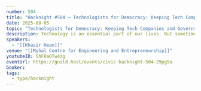 ```yaml
---
number: 504
title: "Hacknight #504 – Technologists for Democracy: Keeping Tech Companies and Government Accountable to the People"
date: 2025-08-05
topic: "Technologists for Democracy: Keeping Tech Companies and Government Accountable to the People"
description: Technology is an essential part of our lives. But sometimes tech actively works against the public's best interests for a healthy democracy. This is what we've been doing to fix that.
speakers:
  - "[[Khasir Hean]]"
venue: "[[Myhal Centre for Engineering and Entrepreneurship]]"
youtubeID: 5hF8aOTw4zg
eventUrl: https://guild.host/events/civic-hacknight-504-29pg9a
booker:
tags:
  - type/hacknight
---
```

